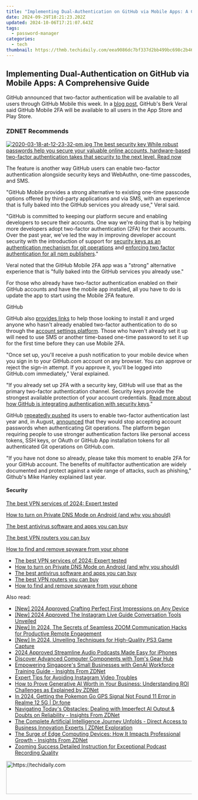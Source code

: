 ```yaml
---
title: "Implementing Dual-Authentication on GitHub via Mobile Apps: A Comprehensive Guide"
date: 2024-09-29T18:21:23.202Z
updated: 2024-10-06T17:21:07.643Z
tags:
  - password-manager
categories:
  - tech
thumbnail: https://thmb.techidaily.com/eea9086dc7bf337d2bb499bc698c2b462f09146348f5ebcda0ff8ce585d15359.jpg
---
```


## Implementing Dual-Authentication on GitHub via Mobile Apps: A Comprehensive Guide

GitHub announced that two-factor authentication will be available to all users through GitHub Mobile this week. In a [blog post](https://github.blog/2022-01-25-secure-your-github-account-github-mobile-2fa/), GitHub's Berk Veral said GitHub Mobile 2FA will be available to all users in the App Store and Play Store. 

### **ZDNET** Recommends

[![2020-03-18-at-12-23-32-pm.jpg](https://www.zdnet.com/a/img/resize/3c34ebf72342b1f0704550e1e2edf445f0628572/2020/03/18/7c2e2258-7566-4e66-9059-a1a8aedf00b4/2020-03-18-at-12-23-32-pm.jpg?auto=webp&fit=crop&frame=1&height=238.5&width=459) The best security key While robust passwords help you secure your valuable online accounts, hardware-based two-factor authentication takes that security to the next level.  Read now](https://www.zdnet.com/article/best-security-key/)

The feature is another way GitHub users can enable two-factor authentication alongside security keys and WebAuthn, one-time passcodes, and SMS.

"GitHub Mobile provides a strong alternative to existing one-time passcode options offered by third-party applications and via SMS, with an experience that is fully baked into the GitHub services you already use," Veral said. 

"GitHub is committed to keeping our platform secure and enabling developers to secure their accounts. One way we're doing that is by helping more developers adopt two-factor authentication (2FA) for their accounts. Over the past year, we've led the way in improving developer account security with the introduction of support for [security keys as an authentication mechanism for git operations](https://github.blog/2021-05-10-security-keys-supported-ssh-git-operations/#what-are-security-keys-and-how-do-they-work) and [enforcing two factor authentication for all npm publishers](https://github.blog/2021-12-07-enrolling-npm-publishers-enhanced-login-verification-two-factor-authentication-enforcement/)."

Veral noted that the GitHub Mobile 2FA app was a "strong" alternative experience that is "fully baked into the GitHub services you already use."

For those who already have two-factor authentication enabled on their GitHub accounts and have the mobile app installed, all you have to do is update the app to start using the Mobile 2FA feature. 

GitHub

GitHub also [provides links](http://github.com/mobile) to help those looking to install it and urged anyone who hasn't already enabled two-factor authentication to do so through the [account settings platform](https://github.com/settings/security). Those who haven't already set it up will need to use SMS or another time-based one-time password to set it up for the first time before they can use Mobile 2FA. 

"Once set up, you'll receive a push notification to your mobile device when you sign in to your GitHub.com account on any browser. You can approve or reject the sign-in attempt. If you approve it, you'll be logged into GitHub.com immediately," Veral explained. 

"If you already set up 2FA with a security key, GitHub will use that as the primary two-factor authentication channel. Security keys provide the strongest available protection of your account credentials. [Read more about how GitHub is integrating authentication with security keys](https://github.blog/2021-05-10-security-keys-supported-ssh-git-operations/#what-are-security-keys-and-how-do-they-work)."

GitHub [repeatedly pushed](https://www.zdnet.com/article/github-shifts-away-from-passwords-with-security-key-support-for-ssh-git-operations/) its users to enable two-factor authentication last year and, in August, [announced](https://www.zdnet.com/article/github-pushes-users-to-enable-2fa-following-end-of-password-authentication-for-git-operations/) that they would stop accepting account passwords when authenticating Git operations. The platform began requiring people to use stronger authentication factors like personal access tokens, SSH keys, or OAuth or GitHub App installation tokens for all authenticated Git operations on GitHub.com. 

"If you have not done so already, please take this moment to enable 2FA for your GitHub account. The benefits of multifactor authentication are widely documented and protect against a wide range of attacks, such as phishing," Github's Mike Hanley explained last year. 

#### Security

[The best VPN services of 2024: Expert tested](https://www.zdnet.com/article/best-vpn/ "The best VPN services of 2024: Expert tested")

[How to turn on Private DNS Mode on Android (and why you should)](https://www.zdnet.com/article/how-to-turn-on-private-dns-mode-on-android-and-why-you-should/ "How to turn on Private DNS Mode on Android (and why you should)")

[The best antivirus software and apps you can buy](https://www.zdnet.com/article/best-antivirus/ "The best antivirus software and apps you can buy")

[The best VPN routers you can buy](https://www.zdnet.com/article/best-vpn-router/ "The best VPN routers you can buy")

[How to find and remove spyware from your phone](https://www.zdnet.com/article/how-to-find-and-remove-spyware-from-your-phone/ "How to find and remove spyware from your phone")

* [The best VPN services of 2024: Expert tested](https://www.zdnet.com/article/best-vpn/ "The best VPN services of 2024: Expert tested")
* [How to turn on Private DNS Mode on Android (and why you should)](https://www.zdnet.com/article/how-to-turn-on-private-dns-mode-on-android-and-why-you-should/ "How to turn on Private DNS Mode on Android (and why you should)")
* [The best antivirus software and apps you can buy](https://www.zdnet.com/article/best-antivirus/ "The best antivirus software and apps you can buy")
* [The best VPN routers you can buy](https://www.zdnet.com/article/best-vpn-router/ "The best VPN routers you can buy")
* [How to find and remove spyware from your phone](https://www.zdnet.com/article/how-to-find-and-remove-spyware-from-your-phone/ "How to find and remove spyware from your phone")

<ins class="adsbygoogle"
     style="display:block"
     data-ad-format="autorelaxed"
     data-ad-client="ca-pub-7571918770474297"
     data-ad-slot="1223367746"></ins>

<ins class="adsbygoogle"
     style="display:block"
     data-ad-client="ca-pub-7571918770474297"
     data-ad-slot="8358498916"
     data-ad-format="auto"
     data-full-width-responsive="true"></ins>

<span class="atpl-alsoreadstyle">Also read:</span>
<div><ul>
<li><a href="https://fox-boxes.techidaily.com/new-2024-approved-crafting-perfect-first-impressions-on-any-device/"><u>[New] 2024 Approved Crafting Perfect First Impressions on Any Device</u></a></li>
<li><a href="https://instagram-video-files.techidaily.com/new-2024-approved-the-instagram-live-guide-conversation-tools-unveiled/"><u>[New] 2024 Approved The Instagram Live Guide Conversation Tools Unveiled</u></a></li>
<li><a href="https://visual-screen-recording.techidaily.com/new-in-2024-the-secrets-of-seamless-zoom-communication-hacks-for-productive-remote-engagement/"><u>[New] In 2024, The Secrets of Seamless ZOOM Communication Hacks for Productive Remote Engagement</u></a></li>
<li><a href="https://screen-activity-recording.techidaily.com/new-in-2024-unveiling-techniques-for-high-quality-ps3-game-capture/"><u>[New] In 2024, Unveiling Techniques for High-Quality PS3 Game Capture</u></a></li>
<li><a href="https://some-guidance.techidaily.com/2024-approved-streamline-audio-podcasts-made-easy-for-iphones/"><u>2024 Approved Streamline Audio Podcasts Made Easy for iPhones</u></a></li>
<li><a href="https://hardware-help.techidaily.com/discover-advanced-computer-components-with-toms-gear-hub/"><u>Discover Advanced Computer Components with Tom's Gear Hub</u></a></li>
<li><a href="https://app-tips.techidaily.com/empowering-singapores-small-businesses-with-genai-workforce-training-guide-insights-from-zdnet/"><u>Empowering Singapore's Small Businesses with GenAI Workforce Training Guide - Insights From ZDNet</u></a></li>
<li><a href="https://instagram-clips.techidaily.com/expert-tips-for-avoiding-instagram-video-troubles/"><u>Expert Tips for Avoiding Instagram Video Troubles</u></a></li>
<li><a href="https://app-tips.techidaily.com/how-to-prove-generative-ai-worth-in-your-business-understanding-roi-challenges-as-explained-by-zdnet/"><u>How to Prove Generative AI Worth in Your Business: Understanding ROI Challenges as Explained by ZDNet</u></a></li>
<li><a href="https://android-location.techidaily.com/in-2024-getting-the-pokemon-go-gps-signal-not-found-11-error-in-realme-12-5g-drfone-by-drfone-virtual/"><u>In 2024, Getting the Pokemon Go GPS Signal Not Found 11 Error in Realme 12 5G | Dr.fone</u></a></li>
<li><a href="https://app-tips.techidaily.com/navigating-todays-obstacles-dealing-with-imperfect-ai-output-and-doubts-on-reliability-insights-from-zdnet/"><u>Navigating Today's Obstacles: Dealing with Imperfect AI Output & Doubts on Reliability - Insights From ZDNet</u></a></li>
<li><a href="https://app-tips.techidaily.com/the-complete-artificial-intelligence-journey-unfolds-direct-access-to-business-innovation-experts-zdnet-exploration/"><u>The Complete Artificial Intelligence Journey Unfolds - Direct Access to Business Innovation Experts | ZDNet Exploration</u></a></li>
<li><a href="https://app-tips.techidaily.com/the-surge-of-edge-computing-devices-how-it-impacts-professional-growth-insights-from-zdnet/"><u>The Surge of Edge Computing Devices: How It Impacts Professional Growth - Insights From ZDNet</u></a></li>
<li><a href="https://on-screen-recording.techidaily.com/zooming-success-detailed-instruction-for-exceptional-podcast-recording-quality/"><u>Zooming Success Detailed Instruction for Exceptional Podcast Recording Quality</u></a></li>
</ul></div>

<!-- affiliate ads begin -->
<a href="https://ephamedtechinc.pxf.io/c/5597632/2137224/26400" target="_top" id="2137224">
  <img src="//a.impactradius-go.com/display-ad/26400-2137224" border="0" alt="https://techidaily.com" width="728" height="90"/>
</a>
<img height="0" width="0" src="https://ephamedtechinc.pxf.io/i/5597632/2137224/26400" style="position:absolute;visibility:hidden;" border="0" />
<!-- affiliate ads end -->

